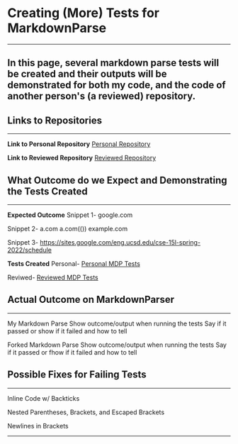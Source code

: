 # **Creating (More) Tests for MarkdownParse**
---
In this page, several markdown parse tests will be created and their outputs will be demonstrated for both my code, and the code of 
another person's (a reviewed) repository.
---
## **Links to Repositories**
---
**Link to Personal Repository**
[Personal Repository](https://github.com/AlainaJJ/markdown-parser)

**Link to Reviewed Repository**
[Reviewed Repository](https://github.com/AlainaJJ/markdown-parser)

## **What Outcome do we Expect and Demonstrating the Tests Created**
---
**Expected Outcome**
Snippet 1-
google.com

Snippet 2-
a.com
a.com(())
example.com

Snippet 3-
https://sites.google.com/eng.ucsd.edu/cse-15l-spring-2022/schedule

**Tests Created**
Personal-
[Personal MDP Tests](https://alainajj.github.io/cse15l-lab-reports/PersonalTests.png)

Reviwed-
[Reviewed MDP Tests](https://alainajj.github.io/cse15l-lab-reports/ReviewedTests.png)


## **Actual Outcome on MarkdownParser**
---
My Markdown Parse
Show outcome/output when running the tests
Say if it passed or show if it failed and how to tell

Forked Markdown Parse 
Show outcome/output when running the tests
Say if it passed or fhow if it failed and how to tell

## **Possible Fixes for Failing Tests**
---
Inline Code w/ Backticks

Nested Parentheses, Brackets, and Escaped Brackets

Newlines in Brackets

---
